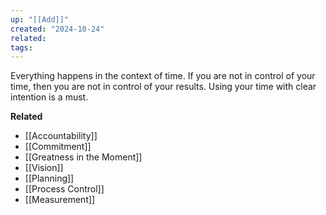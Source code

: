 ```yaml
---
up: "[[Add]]"
created: "2024-10-24"
related: 
tags:
---
```


Everything happens in the context of time. If you are not in control of your time, then you are not in control of your results. Using your time with clear intention is a must. 


**Related**
- [[Accountability]]
- [[Commitment]]
- [[Greatness in the Moment]]
- [[Vision]]
- [[Planning]]
- [[Process Control]]
- [[Measurement]]
